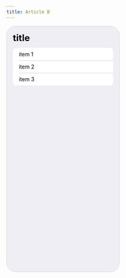 ```yaml
---
title: Article B
---
```


<iphone-screen class="margin-x-auto default-margin-bottom">
<input
type="radio"
name="detail-688facaaeaa3e"
id="none-688facaaeaa3e"
checked>

<input type="radio" name="detail-688facaaeaa3e" id="item-1-688facaaeaa3e" hidden>
<input type="radio" name="detail-688facaaeaa3e" id="item-2-688facaaeaa3e" hidden>
<input type="radio" name="detail-688facaaeaa3e" id="item-3-688facaaeaa3e" hidden>

<style>

#item-1-688facaaeaa3e:checked ~ navigation-detail {
left: 0;
}

#item-1-688facaaeaa3e:checked ~ list {
left: -25%;
}

#item-1-688facaaeaa3e:checked ~ navigation-detail .content-1-688facaaeaa3e {
display: flex;
}

#item-2-688facaaeaa3e:checked ~ navigation-detail {
left: 0;
}

#item-2-688facaaeaa3e:checked ~ list {
left: -25%;
}

#item-2-688facaaeaa3e:checked ~ navigation-detail .content-2-688facaaeaa3e {
display: flex;
}

#item-3-688facaaeaa3e:checked ~ navigation-detail {
left: 0;
}

#item-3-688facaaeaa3e:checked ~ list {
left: -25%;
}

#item-3-688facaaeaa3e:checked ~ navigation-detail .content-3-688facaaeaa3e {
display: flex;
}
</style>
<list>
<navigation-title>title</navigation-title>

<ul>
<label for="item-1-688facaaeaa3e"><li>item 1</li></label>
<label for="item-2-688facaaeaa3e"><li>item 2</li></label>
<label for="item-3-688facaaeaa3e"><li>item 3</li></label>
</ul>
</list>

<style>
*, *::after, *::before {
box-sizing: border-box;

iphone-screen {
list {
padding: 16px;
background: #efeef5;
position: absolute;
top: 0;
right: 0;
bottom: 0;
left: 0;
transition: left 0.5s ease;
color: black;

navigation-title {
font-weight: bold;
font-size: 24px;
margin-bottom: 12px; /*@todo*/
}

ul {
list-style: none;
background: white;
border-radius: 8px;

label {
position: relative;
display: block;

li {
position: relative;
padding: 8px 16px;
transition: background 0.2s ease;
cursor: pointer;
z-index: 1;
}

li::before {
transition: background 0.2s ease;
}

li:hover::before {
content: '';
position: absolute;
left: 0;
right: 0;
top: 0;
bottom: -1px;
background: #D2D1D7;
border-radius: inherit;
z-index: -1;
}
}

label:not(:first-child)::after {
content: '';
position: absolute;
left: 16px;
right: 0;
height: 0.5px;
top: 0;
background-color: #D2D1D7;
}

label:first-child > li {
border-top-left-radius: 8px;
border-top-right-radius: 8px;
}

label:last-child > li {
border-bottom-left-radius: 8px;
border-bottom-right-radius: 8px;
}
}
}
}

iphone-screen list,
iphone-screen list navigation-title {
display: block;
}

iphone-screen list.shown {
left: -25%;
}
</style>
<navigation-detail>
<navigation-bar>

<label class="navigation-button" for="none-688facaaeaa3e">
<chevron></chevron>Back
</label>
<heading>
<div class="content-1-688facaaeaa3e">Item 1</div>
<div class="content-2-688facaaeaa3e">Item 2</div>
<div class="content-3-688facaaeaa3e">Item 3</div>

</heading>
</navigation-bar>
<detail-content>
<div class="content-0-688facaaeaa3e">Item 1</div>
<div class="content-1-688facaaeaa3e">Item 2</div>
<div class="content-2-688facaaeaa3e">Item 3</div>
</detail-content>
</navigation-detail>

<style>
iphone-screen navigation-detail detail-content,
iphone-screen navigation-detail {
    display: block;
}

iphone-screen navigation-detail {
    position: absolute;
    top: 0;
    bottom: 0;
    right: 0;
    left: 100%;
    background: white;
    transition: left 0.5s ease;
    z-index: 2;

    display: flex;
    flex-direction: column;

    heading > div,
    detail-content > div {
      display: none;
    }

    .content {
      flex: 1;
      display: flex;
      justify-content: center;
      align-items: center;
    }

    navigation-bar label.navigation-button chevron:after {
      content: ' ';
      display: inline-block;
      border-bottom: 2px solid #007AFF;
      border-right: 2px solid #007AFF;
      height: 10px;
      width: 10px;
      transform: rotate(-225deg);
    }

    navigation-bar label.navigation-button {
        color: #007AFF;
        cursor: pointer;
    }

    navigation-bar heading {
      position: absolute;
      left: 50%;
      transform: translateX(-50%);
      font-weight: 600;
      display: block;
    }

    navigation-bar {
      position: relative;
      padding: 8px 16px;
      display: flex;
      align-items: center;
    }
}

iphone-screen navigation-detail.shown {
    left: 0;
}
</style>
</iphone-screen>

<style>
iphone-screen {
display: block;
}
iphone-screen {
position: relative;
width: 300px;
aspect-ratio: 1080 / 2340;
overflow: hidden;
border-radius: 24px;
border: 1px solid lightgray;
}
iphone-screen * {
padding: 0;
margin: 0;
}
iphone-screen > * {
width: 100%;
height: 100%;
cursor: default;
-webkit-touch-callout: none; /* iOS Safari */
    -webkit-user-select: none; /* Safari */
    -khtml-user-select: none; /* Konqueror HTML */
        -moz-user-select: none; /* Old versions of Firefox */
        -ms-user-select: none; /* Internet Explorer/Edge */
            user-select: none; /**/
}
</style>

